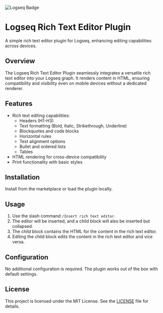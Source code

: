 ![Logseq Badge](https://img.shields.io/badge/logseq-%2385C8C8?style=for-the-badge&logo=logseq&logoColor=black)

# Logseq Rich Text Editor Plugin

A simple rich text editor plugin for Logseq, enhancing editing capabilities across devices.

## Overview

The Logseq Rich Text Editor Plugin seamlessly integrates a versatile rich text editor into your Logseq graph. It renders content in HTML, ensuring compatibility and visibility even on mobile devices without a dedicated renderer.



## Features

- Rich text editing capabilities:
  - Headers (H1-H3)
  - Text formatting (Bold, Italic, Strikethrough, Underline)
  - Blockquotes and code blocks
  - Horizontal rules
  - Text alignment options
  - Bullet and ordered lists
  - Tables
- HTML rendering for cross-device compatibility
- Print functionality with basic styles

## Installation

Install from the marketplace or load the plugin locally.

## Usage

1. Use the slash command `/Insert rich text editor`.
2. The editor will be inserted, and a child block will also be inserted but collapsed.
3. The child block contains the HTML for the content in the rich text editor.
4. Editing the child block edits the content in the rich text editor and vice versa.

## Configuration

No additional configuration is required. The plugin works out of the box with default settings.

## License

This project is licensed under the MIT License. See the [LICENSE](./LICENSE) file for details.
